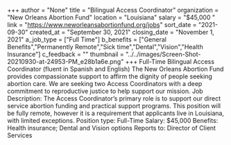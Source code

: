 +++
author = "None"
title = "Bilingual Access Coordinator"
organization = "New Orleans Abortion Fund"
location = "Louisiana"
salary = "$45,000 "
link = "https://www.neworleansabortionfund.org/jobs"
sort_date = "2021-09-30"
created_at = "September 30, 2021"
closing_date = "November 1, 2021"
a_job_type = ["Full Time"]
b_benefits = ["General Benefits","Permanently Remote","Sick time","Dental","Vision","Health Insurance"]
c_feedback = ""
thumbnail = "../../images/Screen-Shot-20210930-at-24953-PM_e28b1a6e.png"
+++
Full-Time Bilingual Access Coordinator (fluent in Spanish and English)
The New Orleans Abortion Fund provides compassionate support to affirm the dignity of people seeking abortion care. We are seeking two Access Coordinators with a deep commitment to reproductive justice to help support our mission. 
Job Description: 
The Access Coordinator’s primary role is to support our direct service abortion funding and practical support programs. 
This position will be fully remote, however it is a requirement that applicants live in Louisiana, with limited exceptions.
Position type: Full-Time 
Salary: $45,000
Benefits: Health insurance; Dental and Vision options
Reports to: Director of Client Services
